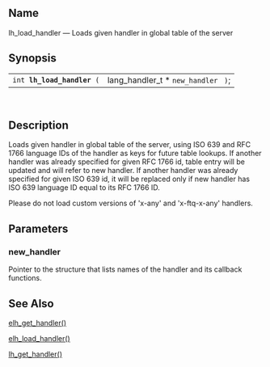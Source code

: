 <div id="fn_lh_load_handler" class="refentry">

<div class="titlepage">

</div>

<div class="refnamediv">

## Name

lh_load_handler — Loads given handler in global table of the server

</div>

<div class="refsynopsisdiv">

## Synopsis

<div id="fsyn_lh_load_handler" class="funcsynopsis">

|                                 |                                       |
|---------------------------------|---------------------------------------|
| `int `**`lh_load_handler`**` (` | lang_handler_t \* `new_handler ` `)`; |

<div class="funcprototype-spacer">

 

</div>

</div>

</div>

<div id="desc_lh_load_handler" class="refsect1">

## Description

Loads given handler in global table of the server, using ISO 639 and RFC
1766 language IDs of the handler as keys for future table lookups. If
another handler was already specified for given RFC 1766 id, table entry
will be updated and will refer to new handler. If another handler was
already specified for given ISO 639 id, it will be replaced only if new
handler has ISO 639 language ID equal to its RFC 1766 ID.

Please do not load custom versions of 'x-any' and 'x-ftq-x-any'
handlers.

</div>

<div id="params_lh_load_handler" class="refsect1">

## Parameters

<div id="id95775" class="refsect2">

### new_handler

Pointer to the structure that lists names of the handler and its
callback functions.

</div>

</div>

<div id="seealso_lh_load_handler" class="refsect1">

## See Also

<a href="fn_elh_get_handler.html" class="link"
title="elh_get_handler">elh_get_handler()</a>

<a href="fn_elh_load_handler.html" class="link"
title="elh_load_handler">elh_load_handler()</a>

<a href="fn_lh_get_handler.html" class="link"
title="lh_get_handler">lh_get_handler()</a>

</div>

</div>
